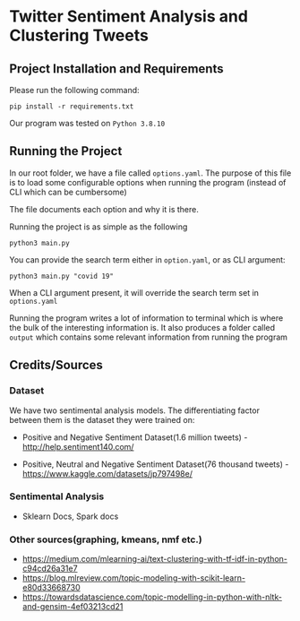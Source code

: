 # Twitter Sentiment Analysis and Clustering Tweets

## Project Installation and Requirements
Please run the following command:
```
pip install -r requirements.txt
```
Our program was tested on `Python 3.8.10`

## Running the Project
In our root folder, we have a file called `options.yaml`. The purpose of this file is to load some configurable options when running the program (instead of CLI which can be cumbersome)

The file documents each option and why it is there.

Running the project is as simple as the following
```
python3 main.py
```

You can provide the search term either in `option.yaml`, or as CLI argument:
```
python3 main.py "covid 19"
```
When a CLI argument present, it will override the search term set in `options.yaml`

Running the program writes a lot of information to terminal which is where the bulk of the interesting information is. It also produces a folder called `output` which contains some relevant information from running the program


## Credits/Sources
### Dataset
We have two sentimental analysis models. The differentiating factor between them is the dataset they were trained on:
    
- Positive and Negative Sentiment Dataset(1.6 million tweets) - http://help.sentiment140.com/

- Positive, Neutral and Negative Sentiment Dataset(76 thousand tweets) - https://www.kaggle.com/datasets/jp797498e/

### Sentimental Analysis
- Sklearn Docs, Spark docs

### Other sources(graphing, kmeans, nmf etc.)
- https://medium.com/mlearning-ai/text-clustering-with-tf-idf-in-python-c94cd26a31e7
 - https://blog.mlreview.com/topic-modeling-with-scikit-learn-e80d33668730
- https://towardsdatascience.com/topic-modelling-in-python-with-nltk-and-gensim-4ef03213cd21
